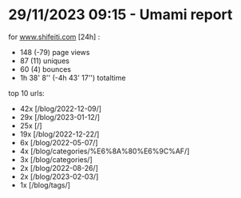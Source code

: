 # 29/11/2023 09:15 - Umami report
for www.shifeiti.com [24h] :

 - 148 (-79) page views
 - 87 (11) uniques
 - 60 (4) bounces
 - 1h 38' 8'' (-4h 43' 17'') totaltime


top 10 urls:
 - 42x [/blog/2022-12-09/]
 - 29x [/blog/2023-01-12/]
 - 25x [/]
 - 19x [/blog/2022-12-22/]
 - 6x [/blog/2022-05-07/]
 - 4x [/blog/categories/%E6%8A%80%E6%9C%AF/]
 - 3x [/blog/categories/]
 - 2x [/blog/2022-08-26/]
 - 2x [/blog/2023-02-03/]
 - 1x [/blog/tags/]


